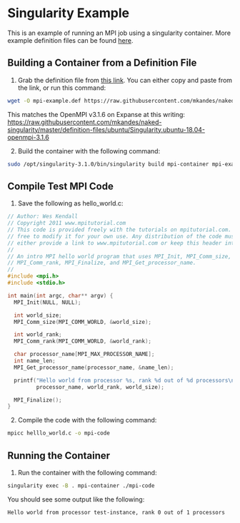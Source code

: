 # Singularity Example
This is an example of running an MPI job using a singularity container. More
example definition files can be found [here](https://github.com/mkandes/naked-singularity).

## Building a Container from a Definition File
1. Grab the definition file from [this link](https://raw.githubusercontent.com/mkandes/naked-singularity/master/definition-files/ubuntu/Singularity.ubuntu-18.04-openmpi-3.1.6). You can either
copy and paste from the link, or run this command:
``` bash
wget -O mpi-example.def https://raw.githubusercontent.com/mkandes/naked-singularity/master/definition-files/ubuntu/Singularity.ubuntu-18.04-openmpi-3.1.6
```
This matches the OpenMPI v3.1.6 on Expanse at this writing:
https://raw.githubusercontent.com/mkandes/naked-singularity/master/definition-files/ubuntu/Singularity.ubuntu-18.04-openmpi-3.1.6

2. Build the container with the following command:
``` bash
sudo /opt/singularity-3.1.0/bin/singularity build mpi-container mpi-example.def
```

## Compile Test MPI Code

1. Save the following as hello_world.c:
``` c
// Author: Wes Kendall
// Copyright 2011 www.mpitutorial.com
// This code is provided freely with the tutorials on mpitutorial.com. Feel
// free to modify it for your own use. Any distribution of the code must
// either provide a link to www.mpitutorial.com or keep this header intact.
//
// An intro MPI hello world program that uses MPI_Init, MPI_Comm_size,
// MPI_Comm_rank, MPI_Finalize, and MPI_Get_processor_name.
//
#include <mpi.h>
#include <stdio.h>

int main(int argc, char** argv) {
  MPI_Init(NULL, NULL);

  int world_size;
  MPI_Comm_size(MPI_COMM_WORLD, &world_size);

  int world_rank;
  MPI_Comm_rank(MPI_COMM_WORLD, &world_rank);

  char processor_name[MPI_MAX_PROCESSOR_NAME];
  int name_len;
  MPI_Get_processor_name(processor_name, &name_len);

  printf("Hello world from processor %s, rank %d out of %d processors\n",
         processor_name, world_rank, world_size);

  MPI_Finalize();
}
```

2. Compile the code with the following command:
``` bash
mpicc helllo_world.c -o mpi-code
```

## Running the Container
1. Run the container with the following command:
``` bash
singularity exec -B . mpi-container ./mpi-code
```

You should see some output like the following:
```
Hello world from processor test-instance, rank 0 out of 1 processors
```
